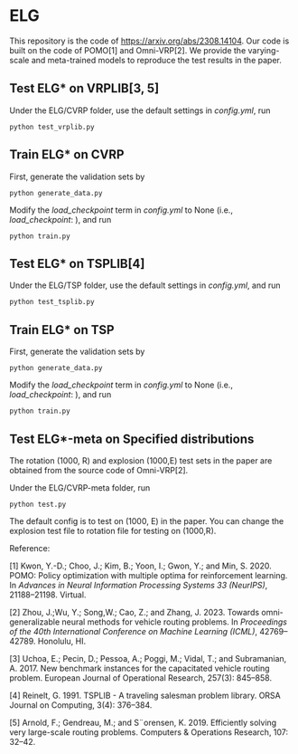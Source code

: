 # ELG
This repository is the code of https://arxiv.org/abs/2308.14104. 
Our code is built on the code of POMO[1] and Omni-VRP[2]. We provide the varying-scale and meta-trained models to reproduce the test results in the paper.  

## Test ELG* on VRPLIB[3, 5]

Under the ELG/CVRP folder, use the default settings in *config.yml*, run

```
python test_vrplib.py
```

## Train ELG* on CVRP

First, generate the validation sets by

```
python generate_data.py
```

Modify the *load_checkpoint* term in *config.yml* to None (i.e., *load_checkpoint*: ), and run

```
python train.py
```

## Test ELG* on TSPLIB[4]

Under the ELG/TSP folder, use the default settings in *config.yml*, and run

```  
python test_tsplib.py
```

## Train ELG* on TSP

First, generate the validation sets by

```
python generate_data.py
```

Modify the *load_checkpoint* term in *config.yml* to None (i.e., *load_checkpoint*: ), and run

```
python train.py
```

## Test ELG*-meta on Specified distributions

The rotation (1000, R) and explosion (1000,E) test sets in the paper are obtained from the source code of Omni-VRP[2]. 

Under the ELG/CVRP-meta folder, run

```
python test.py
```

The default config is to test on (1000, E) in the paper. You can change the explosion test file to rotation file for testing on (1000,R). 





Reference:

[1] Kwon, Y.-D.; Choo, J.; Kim, B.; Yoon, I.; Gwon, Y.; and Min, S. 2020. POMO: Policy optimization with multiple optima for reinforcement learning. In *Advances in Neural Information Processing Systems 33 (NeurIPS)*, 21188–21198. Virtual.

[2] Zhou, J.;Wu, Y.; Song,W.; Cao, Z.; and Zhang, J. 2023. Towards omni-generalizable neural methods for vehicle routing problems. In *Proceedings of the 40th International Conference on Machine Learning (ICML)*, 42769–42789. Honolulu, HI.

[3] Uchoa, E.; Pecin, D.; Pessoa, A.; Poggi, M.; Vidal, T.; and Subramanian, A. 2017. New benchmark instances for the capacitated vehicle routing problem. European Journal of Operational Research, 257(3): 845–858.

[4] Reinelt, G. 1991. TSPLIB - A traveling salesman problem library. ORSA Journal on Computing, 3(4): 376–384.

[5] Arnold, F.; Gendreau, M.; and S¨orensen, K. 2019. Efficiently solving very large-scale routing problems. Computers & Operations Research, 107: 32–42.
